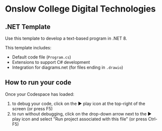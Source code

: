 # Onslow College Digital Technologies

## .NET Template

Use this template to develop a text-based program in .NET 8.

This template includes:

- Default code file (`Program.cs`)
- Extensions to support C# development
- Integration for diagrams.net (for files ending in `.drawio`)

## How to run your code

Once your Codespace has loaded:

1. to debug your code, click on the ▶️ play icon at the top-right of the screen (or press F5)
2. to run without debugging, click on the drop-down arrow next to the ▶️ play icon and select "Run project associated with this file" (or press Ctrl-F5)